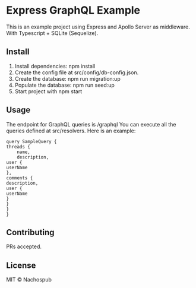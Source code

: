 # Express GraphQL Example

This is an example project using Express and Apollo Server as middleware. With Typescript + SQLite (Sequelize). 

## Install

1. Install dependencies: npm install
2. Create the config file at src/config/db-config.json.
3. Create the database: npm run migration:up
4. Populate the database: npm run seed:up
5. Start project with npm start

## Usage

The endpoint for GraphQL queries is /graphql
You can execute all the queries defined at src/resolvers. Here is an example:

    query SampleQuery {
    threads {
        name,
        description,
    user {
    userName
    },
    comments {
    description,
    user {
    userName
    }
    }
    }
    }

## Contributing

PRs accepted.

## License

MIT © Nachospub
